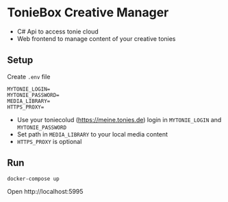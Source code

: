 # TonieBox Creative Manager

- C# Api to access tonie cloud
- Web frontend to manage content of your creative tonies

## Setup

Create `.env` file

```
MYTONIE_LOGIN=
MYTONIE_PASSWORD=
MEDIA_LIBRARY=
HTTPS_PROXY=
```
- Use your toniecolud (https://meine.tonies.de) login in `MYTONIE_LOGIN` and `MYTONIE_PASSWORD`
- Set path in `MEDIA_LIBRARY` to your local media content
- `HTTPS_PROXY` is optional

## Run
```
docker-compose up
```
Open http://localhost:5995